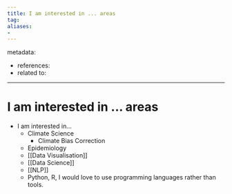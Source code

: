```yaml
---
title: I am interested in ... areas
tag:
aliases:
- 
---
```


metadata:
- references:
- related to:

---

# I am interested in ... areas

- I am interested in...
	- Climate Science
		- Climate Bias Correction
	- Epidemiology
	- [[Data Visualisation]]
	- [[Data Science]]
	- [[NLP]]
	- Python, R, I would love to use programming languages rather than tools.